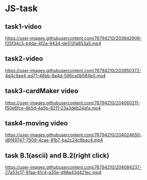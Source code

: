 # JS-task
<h2>task1-video</h2>


https://user-images.githubusercontent.com/76794210/203842906-f25f34c5-b4da-4f2a-9434-de512fa853a5.mp4


<h2>task2-video</h2>



https://user-images.githubusercontent.com/76794210/203950372-4d4c9ae4-ad71-46bb-8a4d-596ca0b584b0.mp4


<h2>task3-cardMaker video</h2>




https://user-images.githubusercontent.com/76794210/204060211-f50e6fce-4b5d-4a5b-8211-23a3deb24afa.mp4





<h2>task4-moving video</h2>




https://user-images.githubusercontent.com/76794210/204024650-d6f49747-7509-4cae-91b7-ba2c24c6bac4.mp4


<h2> task B.1(ascii) and B.2(right click)</h2>






https://user-images.githubusercontent.com/76794210/204084237-27a53c17-91aa-41c4-a35e-d98a43d421ec.mp4



